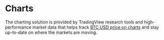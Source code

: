 # Charts

The charting solution is provided by TradingView research tools and high-performance market data that helps track [BTC USD price on charts](https://www.tradingview.com/symbols/BTCUSD/) and stay up-to-date on where the markets are moving.
